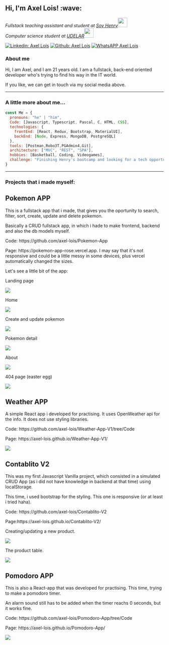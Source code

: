 <h2> Hi, I'm Axel Lois! :wave: </h2>
<p><em>Fullstack teaching assistant and student at <a href="https://www.soyhenry.com">Soy Henry</a><img src="https://media.giphy.com/media/fYSnHlufseco8Fh93Z/giphy.gif" width="30"></br> Computer science student at  <a href="https://www.fing.edu.uy">UDELAR</a><img src="https://media.giphy.com/media/WUlplcMpOCEmTGBtBW/giphy.gif" width="30"> 
</em></p>

[![Linkedin: Axel Lois](https://img.shields.io/badge/-AxelLois-blue?style=flat-square&logo=Linkedin&logoColor=white&link=https://www.linkedin.com/in/axel-lois-740ba392/)](https://www.linkedin.com/in/axel-lois-740ba392/)
[![Github: Axel Lois](https://img.shields.io/badge/-AxelLois-black?style=flat-square&logo=Github&logoColor=white&link=https://github.com/axel-lois)](https://github.com/axel-lois)
[![WhatsAPP Axel Lois](https://img.shields.io/badge/-AxelLois-darkgreen?style=flat-square&logo=Whatsapp&logoColor=white&link=https://api.whatsapp.com/send/?phone=59891372662&text&app_absent=0)](https://api.whatsapp.com/send/?phone=59891372662&text&app_absent=0)

### About me
<p>Hi, I am Axel, and I am 21 years old. I am a fullstack, back-end oriented developer who's trying to find his way in the IT world.</p>
<p> If you like, we can get in touch via my social media above.</p>
<hr>

###  A little more about me...  

```javascript
const Me = {
  pronouns: "he" | "him",
  Code: [Javascript, Typescript, Pascal, C, HTML, CSS],
  technologies: {
    frontEnd: [React, Redux, Bootstrap, MaterialUI],
    backEnd: [Node, Express, MongoDB, PostgreSQL]
  },
  tools: [Postman,Robo3T,PGAdmin4,Git],
  architecture: ["MVC", "REST", "SPA"],
  hobbies: [Basketball, Coding, Videogames],
  challenge: "Finishing Henry's bootcamp and looking for a tech opportunity."
}
```
<hr>

### Projects that i made myself: 

<h2> Pokemon APP </h2>
<p> This is a fullstack app that i made, that gives you the oportunity to search, filter, sort, create, update and delete pokemon. </p>
<p> Basically a CRUD fullstack app, in which i hade to make frontend, backend and also the db models myself. </p>
<p> Code: https://github.com/axel-lois/Pokemon-App </p>
<p> Page: https://pokemon-app-rose.vercel.app. I may say that it's not responsive and could be a little messy in some devices, plus vercel automatically changed the sizes.  </p>
<p>Let's see a little bit of the app: </p>

<p> Landing page </p>
<img src='https://user-images.githubusercontent.com/82421661/157132994-f95295c7-35c8-4663-877b-c4b19a9c93af.png'>
<p> Home </p>
<img src='https://user-images.githubusercontent.com/82421661/157132300-f24ac194-7b2c-493f-a17e-c1b1fe8e706c.png'>
<p> Create and update pokemon </p>
<img src='https://user-images.githubusercontent.com/82421661/157132631-d0d0564b-da69-46e6-b3ef-a884a8575de3.png'>
<p> Pokemon detail </p>
<img src='https://user-images.githubusercontent.com/82421661/157132763-49c971dc-b6c6-4476-b0b3-61d616d149f9.png'>
<p> About </p>
<img src='https://user-images.githubusercontent.com/82421661/157132852-7e1cf9fb-30c3-439c-9b7c-16a5b64268d3.png'>
<p> 404 page (easter egg) </p>
<img src='https://user-images.githubusercontent.com/82421661/157133084-5d27007a-9b21-4bb1-9164-6366f142dc03.png'>

<h2> Weather APP </h2>
<p> A simple React app i developed for practising. It uses OpenWeather api for the info. It does not use styling libraries. </p>
<p> Code: https://github.com/axel-lois/Weather-App-V1/tree/Code </p>
<p> Page: https://axel-lois.github.io/Weather-App-V1/ </p>
<img src='https://user-images.githubusercontent.com/82421661/157134373-ab428272-3e6a-48fc-b3ff-7a8c662cfd18.png'>

<h2> Contablito V2 </h2>
<p> This was my first Javascript Vanilla project, which consisted in a simulated CRUD App (as i did not have knowledge in backend at that time) using localStorage. </p>
<p> This time, i used bootstrap for the styling. This one is responsive (or at least i tried haha). </p>
<p> Code: https://github.com/axel-lois/Contablito-V2 </p>
<p> Page:https://axel-lois.github.io/Contablito-V2/</p>

<p> Creating/updating a new product.</p>
<img src='https://user-images.githubusercontent.com/82421661/157135015-9646a933-cf33-4f11-8bbc-f1cc77cadbcd.png'>
<p> The product table.</p>
<img src='https://user-images.githubusercontent.com/82421661/157135138-28a6f1c6-e823-4b3f-82ca-70c08f654ce4.png'>

<h2>Pomodoro APP</h2>
<p> This is also a React-app that was developed for practising. This time, trying to make a pomodoro timer. </p>
<p> An alarm sound still has to be added when the timer reachs 0 seconds, but it works fine. </p>
<p> Code: https://github.com/axel-lois/Pomodoro-App/tree/Code </p>
<p> Page: https://axel-lois.github.io/Pomodoro-App/ </p>
<img src='https://user-images.githubusercontent.com/82421661/157135671-3870e393-764b-4e83-aef8-cfe00845dfe9.png'>



